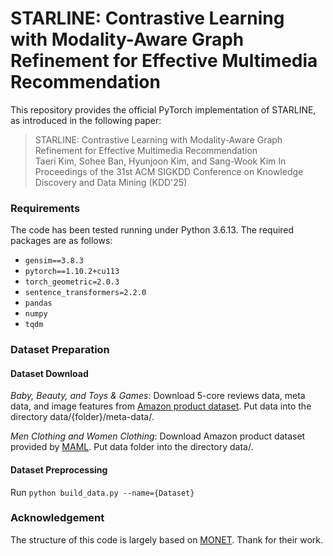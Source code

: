 # STARLINE: Contrastive Learning with Modality-Aware Graph Refinement for Effective Multimedia Recommendation

This repository provides the official PyTorch implementation of STARLINE, as introduced in the following paper:

> STARLINE: Contrastive Learning with Modality-Aware Graph Refinement for Effective Multimedia Recommendation  
> Taeri Kim, Sohee Ban, Hyunjoon Kim, and Sang-Wook Kim
> In Proceedings of the 31st ACM SIGKDD Conference on Knowledge Discovery and Data Mining (KDD'25)


### Requirements
The code has been tested running under Python 3.6.13. The required packages are as follows:
- ```gensim==3.8.3```
- ```pytorch==1.10.2+cu113```
- ```torch_geometric=2.0.3```
- ```sentence_transformers=2.2.0```
- ```pandas```
- ```numpy```
- ```tqdm```

### Dataset Preparation
#### Dataset Download
*Baby, Beauty, and Toys & Games*: Download 5-core reviews data, meta data, and image features from [Amazon product dataset](http://jmcauley.ucsd.edu/data/amazon/links.html). Put data into the directory data/{folder}/meta-data/.

*Men Clothing and Women Clothing*: Download Amazon product dataset provided by [MAML](https://github.com/liufancs/MAML). Put data folder into the directory data/.

#### Dataset Preprocessing
Run ```python build_data.py --name={Dataset}```

### Acknowledgement
The structure of this code is largely based on [MONET](https://github.com/Kimyungi/MONET). Thank for their work.
